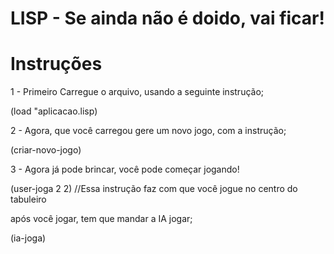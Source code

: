 # LISP -  Se ainda não é doido, vai ficar!

# Instruções

1 - Primeiro Carregue o arquivo, usando a seguinte instrução;

(load "aplicacao.lisp)

2 - Agora, que você carregou gere um novo jogo, com a instrução;

(criar-novo-jogo)

3 - Agora já pode brincar, você pode começar jogando!

(user-joga 2 2) //Essa instrução faz com que você jogue no centro do tabuleiro

após você jogar, tem que mandar a IA jogar;

(ia-joga)



